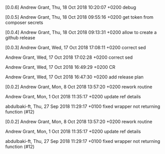 [0.0.6]
Andrew Grant, Thu, 18 Oct 2018 10:20:07 +0200
    debug

[0.0.5]
Andrew Grant, Thu, 18 Oct 2018 09:55:16 +0200
    get token from composer secrets

[0.0.4]
Andrew Grant, Thu, 18 Oct 2018 09:13:31 +0200
    allow to create a github release

[0.0.3]
Andrew Grant, Wed, 17 Oct 2018 17:08:11 +0200
    correct sed

Andrew Grant, Wed, 17 Oct 2018 17:02:28 +0200
    correct sed

Andrew Grant, Wed, 17 Oct 2018 16:49:29 +0200
    CR

Andrew Grant, Wed, 17 Oct 2018 16:47:30 +0200
    add release plan

[0.0.2]
Andrew Grant, Mon, 8 Oct 2018 13:57:20 +0200
    rework routine

Andrew Grant, Mon, 1 Oct 2018 11:35:17 +0200
    update ref details

abdulbaki-ft, Thu, 27 Sep 2018 11:29:17 +0100
    fixed wrapper not returning function (#12)

[0.0.2]
Andrew Grant, Mon, 8 Oct 2018 13:57:20 +0200
    rework routine

Andrew Grant, Mon, 1 Oct 2018 11:35:17 +0200
    update ref details

abdulbaki-ft, Thu, 27 Sep 2018 11:29:17 +0100
    fixed wrapper not returning function (#12)

